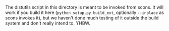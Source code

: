The distutils script in this directory is meant to be invoked from scons. It will work if you build it here (`python setup.py build_ext`, optionally `--inplace` as scons invokes it), but we haven't done much testing of it outside the build system and don't really intend to. YHBW.